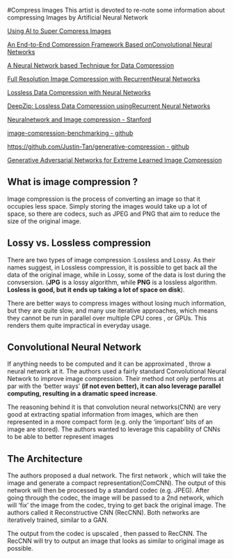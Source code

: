 #Compress Images
This artist is devoted to re-note some information about compressing Images by Artificial Neural Network

[Using AI to Super Compress Images](https://hackernoon.com/using-ai-to-super-compress-images-5a948cf09489)

[An End-to-End Compression Framework Based onConvolutional Neural Networks](https://arxiv.org/pdf/1708.00838v1.pdf)

[A  Neural Network based Technique for Data Compression](https://pdfs.semanticscholar.org/3d3a/ef65d58cc2668e95948e567cbd357daff3a8.pdf)

[Full Resolution Image Compression with RecurrentNeural Networks](https://arxiv.org/pdf/1608.05148v1.pdf)

[Lossless Data Compression with Neural Networks](https://bellard.org/nncp/nncp.pdf)

[DeepZip: Lossless Data Compression usingRecurrent Neural Networks](https://arxiv.org/pdf/1811.08162.pdf)

[Neuralnetwork and Image compression - Stanford](https://cs.stanford.edu/people/eroberts/courses/soco/projects/neural-networks/Applications/imagecompression.html)

[image-compression-benchmarking - github](https://github.com/arassadin/image-compression-benchmarking)

[https://github.com/Justin-Tan/generative-compression - github](https://github.com/Justin-Tan/generative-compression)

[Generative Adversarial Networks for Extreme Learned Image Compression](https://arxiv.org/pdf/1804.02958.pdf)

## What is image compression ?
Image compression is the process of converting an image so that it occupies less space. Simply storing the images would take up a lot of space, so there are codecs, such as JPEG and PNG that aim to reduce the size of the original image.

## Lossy vs. Lossless compression
There are two types of image compression :Lossless and Lossy. As their names suggest, in Lossless compression, it is possible to get back all the data of the original image, while in Lossy, some of the data is lost during the convsersion.
(<b>JPG</b> is a lossy algorithm, while <b>PNG</b> is a lossless algorithm. <b>Losless is good, but it ends up taking a lot of space on disk</b>).

There are better ways to compress images without losing much information, but they are quite slow, and many use iterative approaches, which means they cannot be run in parallel over multiple CPU cores , or GPUs. This renders them quite impractical in everyday usage.

## Convolutional Neural Network
If anything needs to be computed and it can be approximated , throw a neural network at it. The authors used a fairly standard Convolutional Neural Network to improve image compression. Their method not only performs at par with the ‘better ways’ <b>(if not even better), it can also leverage parallel computing, resulting in a dramatic speed increase</b>.

The reasoning behind it is that convolution neural networks(CNN) are very good at extracting spatial information from images, which are then represented in a more compact form (e.g. only the ‘important’ bits of an image are stored). The authors wanted to leverage this capability of CNNs to be able to better represent images


## The Architecture
The authors proposed a dual network. The first network , which will take the image and generate a compact representation(ComCNN). The output of this network will then be processed by a standard codec (e.g. JPEG). After going through the codec, the image will be passed to a 2nd network, which will ‘fix’ the image from the codec, trying to get back the original image. The authors called it Reconstructive CNN (RecCNN). Both networks are iteratively trained, similar to a GAN.

The output from the codec is upscaled , then passed to RecCNN. The RecCNN will try to output an image that looks as similar to original image as possible.


